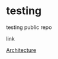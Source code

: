# testing
testing public repo


link 

[Architecture](https://github.com/braitz/testing/blob/master/docs/architecture.md)

